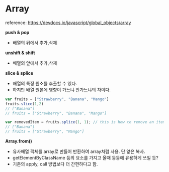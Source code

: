 # Array
reference: <https://devdocs.io/javascript/global_objects/array>  

**push & pop**  
- 배열의 뒤에서 추가,삭제

**unshift & shift**
- 배열의 앞에서 추가,삭제  

**slice & splice**  
- 배열의 특정 원소를 추출할 수 있다.  
- 하지만 배열 원본에 영향이 가느냐 안가느냐의 차이다.
```js
var fruits = ["Strawberry", "Banana", "Mango"]
fruits.slice(1,2)
// ["Banana"]
// fruits = ["Strawberry", "Banana", "Mango"]

var removedItem = fruits.splice(1, 1); // this is how to remove an item
// ["Banana"]                                      
// fruits = ["Strawberry", "Mango"]
```

**Array.from()**  
- 유사배열 객체를 array로 만들어 반환하여 array처럼 사용. 단 얉은 복사.
- getElementByClassName 등의 요소를 가지고 올때 등등에 유용하게 쓰일 듯?
- 기존의 apply, call 방법보다 더 간편하다고 함.
